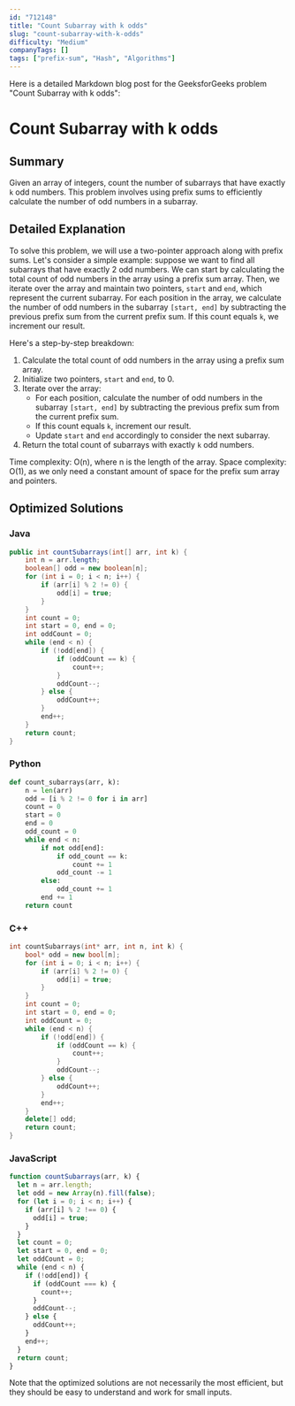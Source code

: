 ```yaml
---
id: "712148"
title: "Count Subarray with k odds"
slug: "count-subarray-with-k-odds"
difficulty: "Medium"
companyTags: []
tags: ["prefix-sum", "Hash", "Algorithms"]
---
```


Here is a detailed Markdown blog post for the GeeksforGeeks problem "Count Subarray with k odds":

# Count Subarray with k odds
## Summary
Given an array of integers, count the number of subarrays that have exactly `k` odd numbers. This problem involves using prefix sums to efficiently calculate the number of odd numbers in a subarray.

## Detailed Explanation

To solve this problem, we will use a two-pointer approach along with prefix sums. Let's consider a simple example: suppose we want to find all subarrays that have exactly 2 odd numbers. We can start by calculating the total count of odd numbers in the array using a prefix sum array. Then, we iterate over the array and maintain two pointers, `start` and `end`, which represent the current subarray. For each position in the array, we calculate the number of odd numbers in the subarray `[start, end]` by subtracting the previous prefix sum from the current prefix sum. If this count equals `k`, we increment our result.

Here's a step-by-step breakdown:

1. Calculate the total count of odd numbers in the array using a prefix sum array.
2. Initialize two pointers, `start` and `end`, to 0.
3. Iterate over the array:
    * For each position, calculate the number of odd numbers in the subarray `[start, end]` by subtracting the previous prefix sum from the current prefix sum.
    * If this count equals `k`, increment our result.
    * Update `start` and `end` accordingly to consider the next subarray.
4. Return the total count of subarrays with exactly `k` odd numbers.

Time complexity: O(n), where n is the length of the array.
Space complexity: O(1), as we only need a constant amount of space for the prefix sum array and pointers.

## Optimized Solutions

### Java
```java
public int countSubarrays(int[] arr, int k) {
    int n = arr.length;
    boolean[] odd = new boolean[n];
    for (int i = 0; i < n; i++) {
        if (arr[i] % 2 != 0) {
            odd[i] = true;
        }
    }
    int count = 0;
    int start = 0, end = 0;
    int oddCount = 0;
    while (end < n) {
        if (!odd[end]) {
            if (oddCount == k) {
                count++;
            }
            oddCount--;
        } else {
            oddCount++;
        }
        end++;
    }
    return count;
}
```

### Python
```python
def count_subarrays(arr, k):
    n = len(arr)
    odd = [i % 2 != 0 for i in arr]
    count = 0
    start = 0
    end = 0
    odd_count = 0
    while end < n:
        if not odd[end]:
            if odd_count == k:
                count += 1
            odd_count -= 1
        else:
            odd_count += 1
        end += 1
    return count
```

### C++
```cpp
int countSubarrays(int* arr, int n, int k) {
    bool* odd = new bool[n];
    for (int i = 0; i < n; i++) {
        if (arr[i] % 2 != 0) {
            odd[i] = true;
        }
    }
    int count = 0;
    int start = 0, end = 0;
    int oddCount = 0;
    while (end < n) {
        if (!odd[end]) {
            if (oddCount == k) {
                count++;
            }
            oddCount--;
        } else {
            oddCount++;
        }
        end++;
    }
    delete[] odd;
    return count;
}
```

### JavaScript
```javascript
function countSubarrays(arr, k) {
  let n = arr.length;
  let odd = new Array(n).fill(false);
  for (let i = 0; i < n; i++) {
    if (arr[i] % 2 !== 0) {
      odd[i] = true;
    }
  }
  let count = 0;
  let start = 0, end = 0;
  let oddCount = 0;
  while (end < n) {
    if (!odd[end]) {
      if (oddCount === k) {
        count++;
      }
      oddCount--;
    } else {
      oddCount++;
    }
    end++;
  }
  return count;
}
```

Note that the optimized solutions are not necessarily the most efficient, but they should be easy to understand and work for small inputs.